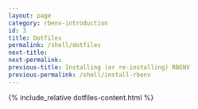 ```yaml
---
layout: page
category: rbenv-introduction
id: 3
title: Dotfiles
permalink: /shell/dotfiles
next-title: 
next-permalink: 
previous-title: Installing (or re-installing) RBENV
previous-permalink: /shell/install-rbenv
---
```


{% include_relative dotfiles-content.html %}